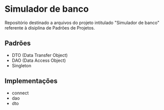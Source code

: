 # Simulador de banco
Repositório destinado a arquivos do projeto intitulado "Simulador de banco" referente à disiplina de Padrões de Projetos.

## Padrões
- DTO (Data Transfer Object)
- DAO (Data Access Object)
- Singleton

## Implementações
- connect
- dao
- dto
